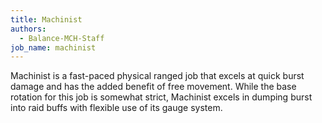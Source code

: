 ```yaml
---
title: Machinist
authors:
  - Balance-MCH-Staff
job_name: machinist
---
```

Machinist is a fast-paced physical ranged job that excels at quick burst damage and has the added benefit of free movement. While the base rotation for this job is somewhat strict, Machinist excels in dumping burst into raid buffs with flexible use of its gauge system.